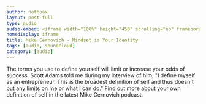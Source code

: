 ```yaml
---
author: nethoax
layout: post-full
type: audio
audio-embed: <iframe width="100%" height="450" scrolling="no" frameborder="no" src="https://w.soundcloud.com/player/?url=https%3A//api.soundcloud.com/tracks/295280382&amp;auto_play=false&amp;hide_related=false&amp;show_comments=true&amp;show_user=true&amp;show_reposts=false&amp;visual=true"></iframe> 
homedisplay: iframe
title: Mike Cernovich - Mindset is Your Identity
tags: [audio, soundcloud]
category: [audio]
---
```

The terms you use to define yourself will limit or increase your odds of success. Scott Adams told me during my interview of him, "I define myself as an entrepreneur. This is the broadest definition of self and thus doesn't put any limits on me or what I can do." 
Find out more about your own definition of self in the latest Mike Cernovich podcast.
